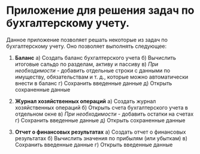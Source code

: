 # Приложение для решения задач по бухгалтерскому учету.

Данное приложение позволяет решать некоторые из задач по бухгалтерскому учету. 
Оно позволяет выполнять следующее:
1) **Баланс**
    а) Создать баланс бухгалтерского учета
    б) Вычислить итоговые сальдо по разделам, активу и пассиву
    в) _При необходимости_ - добавить отдельные строки с данными по имуществу, обязательствам и т. д., которые можно автоматически внести в баланс
    г) Сохранить введенные данные
    д) Открыть сохраненные данные
    
2) **Журнал хозяйственных операций**
    а) Создать журнал хозяйственных операций
    б) Открыть счета бухгалтерского учета в отдельном окне
    в) _При необходимости_ - добавить остатки на счетах 
    г) Сохранить введенные данные
    д) Открыть сохраненные данные
    
3) **Отчет о финансовых результатах**
    а) Создать отчет о финансовых результатах
    б) Вычислить значения по прибылям (или убыткам)
    в) Сохранить введенные данные
    г) Открыть введенные данные
